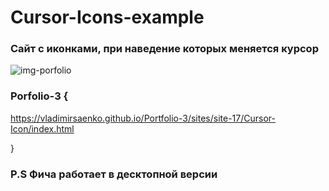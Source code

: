 # Cursor-Icons-example
 
### Сайт с иконками, при наведение которых меняется курсор

![img-porfolio](https://user-images.githubusercontent.com/56477695/121777559-777d4580-cb9b-11eb-96c3-92f68edd7c5c.png)

### Porfolio-3 {

https://vladimirsaenko.github.io/Portfolio-3/sites/site-17/Cursor-Icon/index.html

}

### P.S Фича работает в десктопной версии
